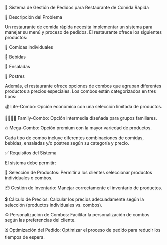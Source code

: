 📌 Sistema de Gestión de Pedidos para Restaurante de Comida Rápida

📝 Descripción del Problema

Un restaurante de comida rápida necesita implementar un sistema para manejar su menú y proceso de pedidos. El restaurante ofrece los siguientes productos:

🍔 Comidas individuales

🥤 Bebidas

🥗 Ensaladas

🍰 Postres

Además, el restaurante ofrece opciones de combos que agrupan diferentes productos a precios especiales. Los combos están categorizados en tres tipos:

💰 Lite-Combo: Opción económica con una selección limitada de productos.

👨‍👩‍👧‍👦 Family-Combo: Opción intermedia diseñada para grupos familiares.

🔥 Mega-Combo: Opción premium con la mayor variedad de productos.

Cada tipo de combo incluye diferentes combinaciones de comidas, bebidas, ensaladas y/o postres según su categoría y precio.

✅ Requisitos del Sistema

El sistema debe permitir:

📌 Selección de Productos: Permitir a los clientes seleccionar productos individuales o combos.

📦 Gestión de Inventario: Manejar correctamente el inventario de productos.

💲 Cálculo de Precios: Calcular los precios adecuadamente según la selección (productos individuales vs. combos).

⚙️ Personalización de Combos: Facilitar la personalización de combos según las preferencias del cliente.

⏳ Optimización del Pedido: Optimizar el proceso de pedido para reducir los tiempos de espera.
